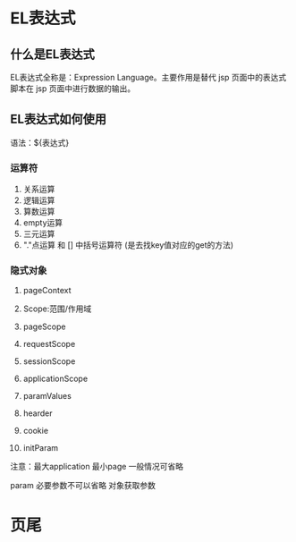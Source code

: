 # EL表达式

## 什么是EL表达式

EL表达式全称是：Expression Language。主要作用是替代 jsp 页面中的表达式脚本在 jsp 页面中进行数据的输出。

## EL表达式如何使用

语法：${表达式}

### 运算符

1. 关系运算
2. 逻辑运算
3. 算数运算
4. empty运算
5. 三元运算
6. "."点运算 和 [] 中括号运算符 (是去找key值对应的get的方法)

### 隐式对象

1. pageContext

2. Scope:范围/作用域

3. pageScope

4. requestScope

5. sessionScope

6. applicationScope

7. paramValues

8. hearder

9. cookie

10. initParam

注意：最大application 最小page 一般情况可省略

param 必要参数不可以省略 对象获取参数

# 页尾

